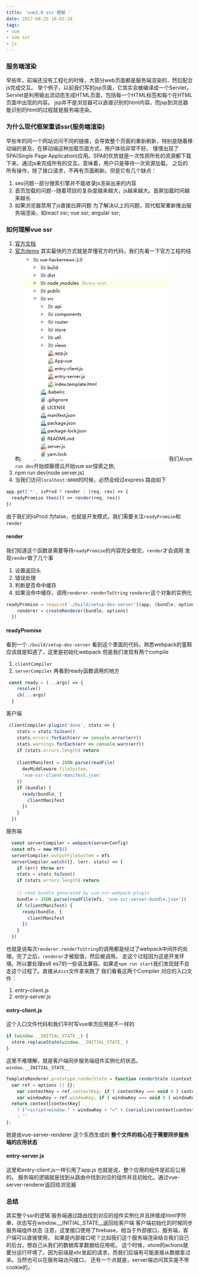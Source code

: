 ```yaml
---
title: 'vue2.0 ssr 理解 '
date: 2017-08-25 16:02:24
tags:
- vue
- vue ssr
- js
---
```

### 服务端渲染
早些年，前端还没有工程化的时候，大部分web页面都是服务端渲染的，然后配合js完成交互。
举个例子，以前我们写的jsp页面，它其实会被编译成一个Servlet，Servlet是利用输出流动态生成HTML页面，包括每一个HTML标签和每个在HTML页面中出现的内容。
jsp并不是浏览器可以直接识别的html内容。而jsp到浏览器能识别的html的过程就是服务端渲染。
### 为什么现代框架重谈ssr(服务端渲染)
早些年的同一个网站访问不同的链接，会导致整个页面的重新刷新，特别是随着移动端的普及，在移动端这种加载页面方式，用户体验非常不好。
慢慢出现了SPA(Single Page Application)应用。SPA的优势就是一次性把所有的资源都下载下来。通过js来完成所有的交互。意味着，用户只是等待一次资源加载。
之后的所有操作，除了接口请求，不再有页面刷新。但是它有几个缺点：
1. seo问题--部分搜索引擎并不能收录js渲染出来的内容
2. 首页加载的问题--随着项目的复杂度越来越大，js越来越大。首屏加载时间越来越长
3. 如果浏览器禁用了js直接白屏问题
为了解决以上的问题，现代框架重新推出服务端渲染，如react ssr; vue ssr; angular ssr;

### 如何理解vue ssr
1. [官方文档](https://ssr.vuejs.org/)
2. [官方demo](https://github.com/vuejs/vue-hackernews-2.0/)
其实最快的方式就是弄懂官方的代码，我们先看一下官方工程的结构;
![示例图](/images/vuessr.png)
我们从`npm run dev`开始顺藤摸瓜开始vue ssr探索之旅;
1. npm run dev(node server.js)
2. 当我们访问`localhost:8080`的时候，必然会经过express 路由如下
```js
app.get('*', isProd ? render : (req, res) => {
  readyPromise.then(() => render(req, res))
})
```
由于我们的isProd 为false，也就是开发模式，我们需要关注`readyPromise`和`render`
#### render
我们知道这个函数是需要等待`readyPromise`的内容完全做完，`render`才会调用
发现`render`做了几个事
1. 设置返回头
2. 错误处理
3. 判断是否命中缓存
4. 如果没命中缓存，调用`renderer.renderToString`
`renderer`这个对象的实例化
```js
readyPromise = require('./build/setup-dev-server')(app, (bundle, options) => {
    renderer = createRenderer(bundle, options)
  })
```
#### readyPromise
看到一个`./build/setup-dev-server`
看到这个里面的代码，熟悉webpack的童鞋应该就是知道了，这里是初始化webpack
但是我们发现有两个compile
1. `clientCompiler`
2. `serverCompiler`
再看到ready函数调用的地方
```js
 const ready = (...args) => {
    resolve()
    cb(...args)
  }
```
客户端
```js
 clientCompiler.plugin('done', stats => {
    stats = stats.toJson()
    stats.errors.forEach(err => console.error(err))
    stats.warnings.forEach(err => console.warn(err))
    if (stats.errors.length) return

    clientManifest = JSON.parse(readFile(
      devMiddleware.fileSystem,
      'vue-ssr-client-manifest.json'
    ))
    if (bundle) {
      ready(bundle, {
        clientManifest
      })
    }
  })
```
服务端
```js
  const serverCompiler = webpack(serverConfig)
  const mfs = new MFS()
  serverCompiler.outputFileSystem = mfs
  serverCompiler.watch({}, (err, stats) => {
    if (err) throw err
    stats = stats.toJson()
    if (stats.errors.length) return

    // read bundle generated by vue-ssr-webpack-plugin
    bundle = JSON.parse(readFile(mfs, 'vue-ssr-server-bundle.json'))
    if (clientManifest) {
      ready(bundle, {
        clientManifest
      })
    }
  })
```
也就是说每次`renderer.renderToString`的调用都是经过了webpack中间件的处理。完了之后，`renderer`才被赋值，然后被调用。
走这个过程因为这是开发环境。所以要处理es6 es7的一些语法兼容。如果走`npm run start`我们发现就不会走这个过程了。直接从`dist`文件拿来跑了
我们看看这两个Compiler 对应的入口文件：
1. entry-client.js
2. entry-server.js
#### entry-client.js
这个入口文件代码和我们平时写vue单页应用是不一样的
```js
if (window.__INITIAL_STATE__) {
  store.replaceState(window.__INITIAL_STATE__)
}
```
这里不难理解，就是客户端同步服务端组件实例化的状态。`window.__INITIAL_STATE__`
```js
TemplateRenderer.prototype.renderState = function renderState (context, options) {
  var ref = options || {};
    var contextKey = ref.contextKey; if ( contextKey === void 0 ) contextKey = 'state';
    var windowKey = ref.windowKey; if ( windowKey === void 0 ) windowKey = '__INITIAL_STATE__';
  return context[contextKey]
    ? ("<script>window." + windowKey + "=" + (serialize(context[contextKey], { isJSON: true })) + "</script>")
    : ''
};
```
她是由vue-server-renderer 这个东西生成的
**整个文件的核心在于需要同步服务端的应用状态**
#### entry-server.js
这里和entry-client.js一样引用了app.js 也就是说，整个应用的组件是前后公用的。
服务端的逻辑就是找到从路由中找到对应的组件并且初始化。通过vue-server-renderer返回给浏览器
### 总结
其实整个ssr的逻辑
服务端通过路由找到对应的组件实例化并且拼接成html字符串，状态写在window.__INITIAL_STATE__返回给客户端
客户端初始化的时候同步服务端组件状态
注意，这里接口使用了firebase，相当于外部接口，服务端，客户端可以直接使用，
如果是内部接口呢？比如我们这个服务端渲染结合我们自己的后台，想自己从我们的数据库拿数据给应用呢。
这个时候，store的actions就要分运行环境了。因为前端是xhr发起的请求，而我们后端有可能直接从数据拿过来。当然也可以在服务端访问接口，
还有一个点就是，server端访问其实是不带cookie的。






